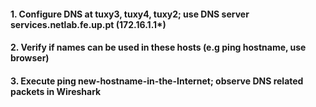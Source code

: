 #### 1. Configure DNS at tuxy3, tuxy4, tuxy2; use DNS server services.netlab.fe.up.pt (172.16.1.1*)

#### 2. Verify if names can be used in these hosts (e.g ping hostname, use browser)

#### 3. Execute ping new-hostname-in-the-Internet; observe DNS related packets in Wireshark